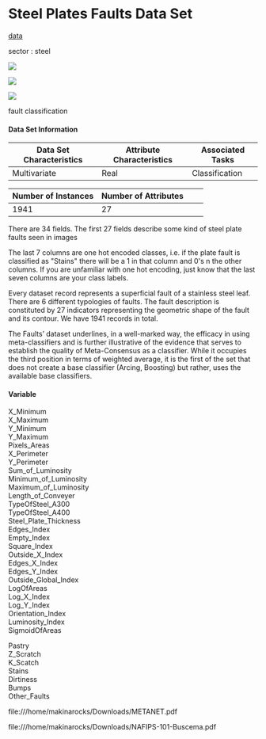 # Steel Plates Faults Data Set

[data](http://archive.ics.uci.edu/ml/datasets/Steel+Plates+Faults)

sector : steel

 ![](https://img.shields.io/badge/sector-steal-red.svg)

 ![](https://img.shields.io/badge/labeled-yes-blue.svg)

 ![](https://img.shields.io/badge/time--series-no-blue.svg)

fault classification

#### Data Set Information

| Data Set Characteristics | Attribute Characteristics | Associated Tasks |
| ------------------------ | ------------------------- | ---------------- |
| Multivariate             | Real                      | Classification   |

| Number of Instances | Number of Attributes |      |      |
| ------------------- | -------------------- | ---- | ---- |
| 1941                | 27                   |      |      |

There are 34 fields. The first 27 fields describe some kind of steel plate faults seen in images

The last 7 columns are one hot encoded classes, i.e. if the plate fault is classified as "Stains" there will be a 1 in that column and 0's n the other columns. If you are unfamiliar with one hot encoding, just know that the last seven columns are your class labels.

Every dataset record represents a superficial fault of a stainless steel leaf. There are 6 different typologies of
faults. The fault description is constituted by 27 indicators representing the geometric shape of the fault
and its contour. We have 1941 records in total. 

The Faults’ dataset underlines, in a well-marked way, the efficacy in using meta-classifiers and is further
illustrative of the evidence that serves to establish the quality of Meta-Consensus as a classifier. While it
occupies the third position in terms of weighted average, it is the first of the set that does not create a
base classifier (Arcing, Boosting) but rather, uses the available base classifiers. 

#### Variable

X_Minimum  
X_Maximum  
Y_Minimum   
Y_Maximum  
Pixels_Areas  
X_Perimeter  
Y_Perimeter  
Sum_of_Luminosity  
Minimum_of_Luminosity  
Maximum_of_Luminosity  
Length_of_Conveyer  
TypeOfSteel_A300  
TypeOfSteel_A400  
Steel_Plate_Thickness  
Edges_Index  
Empty_Index  
Square_Index  
Outside_X_Index  
Edges_X_Index  
Edges_Y_Index  
Outside_Global_Index  
LogOfAreas  
Log_X_Index  
Log_Y_Index   
Orientation_Index  
Luminosity_Index  
SigmoidOfAreas  

Pastry  
Z_Scratch  
K_Scatch  
Stains  
Dirtiness  
Bumps  
Other_Faults  

file:///home/makinarocks/Downloads/METANET.pdf  

file:///home/makinarocks/Downloads/NAFIPS-101-Buscema.pdf  